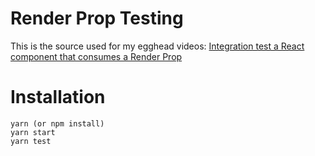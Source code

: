 # Render Prop Testing
This is the source used for my egghead videos: 
[Integration test a React component that consumes a Render Prop](https://egghead.io/lessons/react-integration-test-a-react-component-that-consumes-a-render-prop)

# Installation
```
yarn (or npm install)
yarn start
yarn test
```
